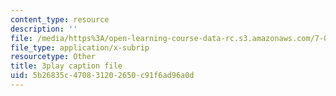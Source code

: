 ```yaml
---
content_type: resource
description: ''
file: /media/https%3A/open-learning-course-data-rc.s3.amazonaws.com/7-01sc-fundamentals-of-biology-fall-2011/5b26835c470831202650c91f6ad96a0d_OK7_ReXhVaQ.srt
file_type: application/x-subrip
resourcetype: Other
title: 3play caption file
uid: 5b26835c-4708-3120-2650-c91f6ad96a0d
---
```

